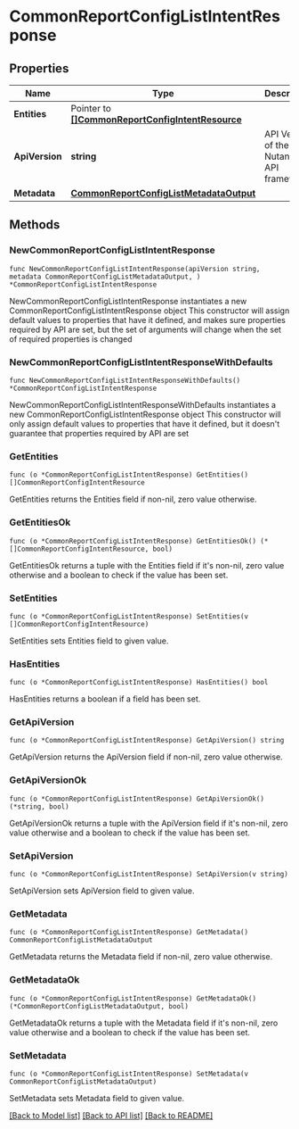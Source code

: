 # CommonReportConfigListIntentResponse

## Properties

Name | Type | Description | Notes
------------ | ------------- | ------------- | -------------
**Entities** | Pointer to [**[]CommonReportConfigIntentResource**](CommonReportConfigIntentResource.md) |  | [optional] 
**ApiVersion** | **string** | API Version of the Nutanix v3 API framework. | [readonly] [default to "3.1.0"]
**Metadata** | [**CommonReportConfigListMetadataOutput**](CommonReportConfigListMetadataOutput.md) |  | 

## Methods

### NewCommonReportConfigListIntentResponse

`func NewCommonReportConfigListIntentResponse(apiVersion string, metadata CommonReportConfigListMetadataOutput, ) *CommonReportConfigListIntentResponse`

NewCommonReportConfigListIntentResponse instantiates a new CommonReportConfigListIntentResponse object
This constructor will assign default values to properties that have it defined,
and makes sure properties required by API are set, but the set of arguments
will change when the set of required properties is changed

### NewCommonReportConfigListIntentResponseWithDefaults

`func NewCommonReportConfigListIntentResponseWithDefaults() *CommonReportConfigListIntentResponse`

NewCommonReportConfigListIntentResponseWithDefaults instantiates a new CommonReportConfigListIntentResponse object
This constructor will only assign default values to properties that have it defined,
but it doesn't guarantee that properties required by API are set

### GetEntities

`func (o *CommonReportConfigListIntentResponse) GetEntities() []CommonReportConfigIntentResource`

GetEntities returns the Entities field if non-nil, zero value otherwise.

### GetEntitiesOk

`func (o *CommonReportConfigListIntentResponse) GetEntitiesOk() (*[]CommonReportConfigIntentResource, bool)`

GetEntitiesOk returns a tuple with the Entities field if it's non-nil, zero value otherwise
and a boolean to check if the value has been set.

### SetEntities

`func (o *CommonReportConfigListIntentResponse) SetEntities(v []CommonReportConfigIntentResource)`

SetEntities sets Entities field to given value.

### HasEntities

`func (o *CommonReportConfigListIntentResponse) HasEntities() bool`

HasEntities returns a boolean if a field has been set.

### GetApiVersion

`func (o *CommonReportConfigListIntentResponse) GetApiVersion() string`

GetApiVersion returns the ApiVersion field if non-nil, zero value otherwise.

### GetApiVersionOk

`func (o *CommonReportConfigListIntentResponse) GetApiVersionOk() (*string, bool)`

GetApiVersionOk returns a tuple with the ApiVersion field if it's non-nil, zero value otherwise
and a boolean to check if the value has been set.

### SetApiVersion

`func (o *CommonReportConfigListIntentResponse) SetApiVersion(v string)`

SetApiVersion sets ApiVersion field to given value.


### GetMetadata

`func (o *CommonReportConfigListIntentResponse) GetMetadata() CommonReportConfigListMetadataOutput`

GetMetadata returns the Metadata field if non-nil, zero value otherwise.

### GetMetadataOk

`func (o *CommonReportConfigListIntentResponse) GetMetadataOk() (*CommonReportConfigListMetadataOutput, bool)`

GetMetadataOk returns a tuple with the Metadata field if it's non-nil, zero value otherwise
and a boolean to check if the value has been set.

### SetMetadata

`func (o *CommonReportConfigListIntentResponse) SetMetadata(v CommonReportConfigListMetadataOutput)`

SetMetadata sets Metadata field to given value.



[[Back to Model list]](../README.md#documentation-for-models) [[Back to API list]](../README.md#documentation-for-api-endpoints) [[Back to README]](../README.md)


